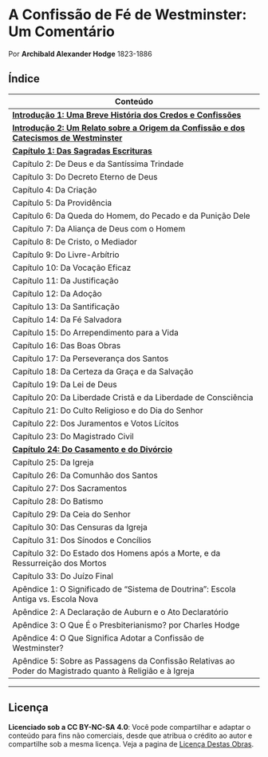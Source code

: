 # A Confissão de Fé de Westminster: Um Comentário
Por **Archibald Alexander Hodge** 1823-1886

## Índice

| Conteúdo |
|-------------------------------------------------------------------------------------------------------------|
| [**Introdução 1: Uma Breve História dos Credos e Confissões**](Introducao1.md)                              |
| [**Introdução 2: Um Relato sobre a Origem da Confissão e dos Catecismos de Westminster**](introducao2.md)   |
| [**Capítulo 1: Das Sagradas Escrituras**](capitulo1.md)                                                     |
| Capítulo 2: De Deus e da Santíssima Trindade                            |
| Capítulo 3: Do Decreto Eterno de Deus                                   |
| Capítulo 4: Da Criação                                                  |
| Capítulo 5: Da Providência                                              |
| Capítulo 6: Da Queda do Homem, do Pecado e da Punição Dele              |
| Capítulo 7: Da Aliança de Deus com o Homem                              |
| Capítulo 8: De Cristo, o Mediador                                       |
| Capítulo 9: Do Livre-Arbítrio                                           |
| Capítulo 10: Da Vocação Eficaz                                          |
| Capítulo 11: Da Justificação                                            |
| Capítulo 12: Da Adoção                                                  |
| Capítulo 13: Da Santificação                                            |
| Capítulo 14: Da Fé Salvadora                                            |
| Capítulo 15: Do Arrependimento para a Vida                              |
| Capítulo 16: Das Boas Obras                                             |
| Capítulo 17: Da Perseverança dos Santos                                 |
| Capítulo 18: Da Certeza da Graça e da Salvação                          |
| Capítulo 19: Da Lei de Deus                                             |
| Capítulo 20: Da Liberdade Cristã e da Liberdade de Consciência          |
| Capítulo 21: Do Culto Religioso e do Dia do Senhor                      |
| Capítulo 22: Dos Juramentos e Votos Lícitos                             |
| Capítulo 23: Do Magistrado Civil                                        |
| [**Capítulo 24: Do Casamento e do Divórcio**](capitulo24.md)            |
| Capítulo 25: Da Igreja                                                  |
| Capítulo 26: Da Comunhão dos Santos                                     |
| Capítulo 27: Dos Sacramentos                                            |
| Capítulo 28: Do Batismo                                                 |
| Capítulo 29: Da Ceia do Senhor                                          |
| Capítulo 30: Das Censuras da Igreja                                     |
| Capítulo 31: Dos Sínodos e Concílios                                    |
| Capítulo 32: Do Estado dos Homens após a Morte, e da Ressurreição dos Mortos |
| Capítulo 33: Do Juízo Final                                             |
| Apêndice 1: O Significado de “Sistema de Doutrina”: Escola Antiga vs. Escola Nova |
| Apêndice 2: A Declaração de Auburn e o Ato Declaratório                 |
| Apêndice 3: O Que É o Presbiterianismo? por Charles Hodge               |
| Apêndice 4: O Que Significa Adotar a Confissão de Westminster?          |
| Apêndice 5: Sobre as Passagens da Confissão Relativas ao Poder do Magistrado quanto à Religião e à Igreja |

---

## Licença
**Licenciado sob a CC BY-NC-SA 4.0**: Você pode compartilhar e adaptar o conteúdo para fins não comerciais, desde que atribua o crédito ao autor e compartilhe sob a mesma licença. Veja a pagina de [Licença Destas Obras](LICENÇA.md).